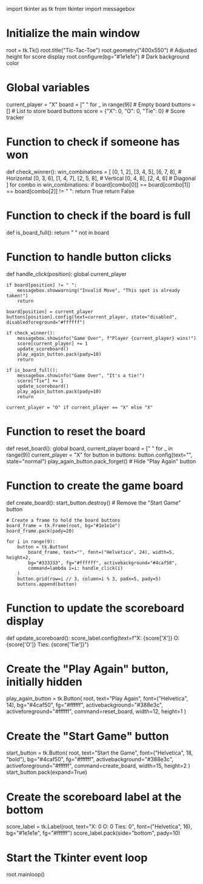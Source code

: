 import tkinter as tk
from tkinter import messagebox

# Initialize the main window
root = tk.Tk()
root.title("Tic-Tac-Toe")
root.geometry("400x550")  # Adjusted height for score display
root.configure(bg="#1e1e1e")  # Dark background color

# Global variables
current_player = "X"
board = [" " for _ in range(9)]  # Empty board
buttons = []  # List to store board buttons
score = {"X": 0, "O": 0, "Tie": 0}  # Score tracker

# Function to check if someone has won
def check_winner():
    win_combinations = [
        [0, 1, 2], [3, 4, 5], [6, 7, 8],  # Horizontal
        [0, 3, 6], [1, 4, 7], [2, 5, 8],  # Vertical
        [0, 4, 8], [2, 4, 6]              # Diagonal
    ]
    for combo in win_combinations:
        if board[combo[0]] == board[combo[1]] == board[combo[2]] != " ":
            return True
    return False

# Function to check if the board is full
def is_board_full():
    return " " not in board

# Function to handle button clicks
def handle_click(position):
    global current_player

    if board[position] != " ":
        messagebox.showwarning("Invalid Move", "This spot is already taken!")
        return

    board[position] = current_player
    buttons[position].config(text=current_player, state="disabled", disabledforeground="#ffffff")

    if check_winner():
        messagebox.showinfo("Game Over", f"Player {current_player} wins!")
        score[current_player] += 1
        update_scoreboard()
        play_again_button.pack(pady=10)
        return

    if is_board_full():
        messagebox.showinfo("Game Over", "It's a tie!")
        score["Tie"] += 1
        update_scoreboard()
        play_again_button.pack(pady=10)
        return

    current_player = "O" if current_player == "X" else "X"

# Function to reset the board
def reset_board():
    global board, current_player
    board = [" " for _ in range(9)]
    current_player = "X"
    for button in buttons:
        button.config(text="", state="normal")
    play_again_button.pack_forget()  # Hide "Play Again" button

# Function to create the game board
def create_board():
    start_button.destroy()  # Remove the "Start Game" button

    # Create a frame to hold the board buttons
    board_frame = tk.Frame(root, bg="#1e1e1e")
    board_frame.pack(pady=20)

    for i in range(9):
        button = tk.Button(
            board_frame, text="", font=("Helvetica", 24), width=5, height=2,
            bg="#333333", fg="#ffffff", activebackground="#4caf50",
            command=lambda i=i: handle_click(i)
        )
        button.grid(row=i // 3, column=i % 3, padx=5, pady=5)
        buttons.append(button)

# Function to update the scoreboard display
def update_scoreboard():
    score_label.config(text=f"X: {score['X']}   O: {score['O']}   Ties: {score['Tie']}")

# Create the "Play Again" button, initially hidden
play_again_button = tk.Button(
    root, text="Play Again", font=("Helvetica", 14), bg="#4caf50", fg="#ffffff",
    activebackground="#388e3c", activeforeground="#ffffff", command=reset_board, width=12, height=1
)

# Create the "Start Game" button
start_button = tk.Button(
    root, text="Start the Game", font=("Helvetica", 18, "bold"), bg="#4caf50", fg="#ffffff",
    activebackground="#388e3c", activeforeground="#ffffff", command=create_board, width=15, height=2
)
start_button.pack(expand=True)

# Create the scoreboard label at the bottom
score_label = tk.Label(root, text="X: 0   O: 0   Ties: 0", font=("Helvetica", 16), bg="#1e1e1e", fg="#ffffff")
score_label.pack(side="bottom", pady=10)

# Start the Tkinter event loop
root.mainloop()
